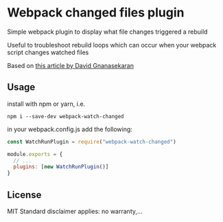 # Webpack changed files plugin

Simple webpack plugin to display what file changes triggered a rebuild

Useful to troubleshoot rebuild loops which can occur when your webpack script changes watched files

Based on [this article by David Gnanasekaran](https://davidsekar.com/angular/simple-webpack-plugin-to-identify-the-cause-of-repeated-rebuild-issue)

## Usage

install with npm or yarn, i.e.

`npm i --save-dev webpack-watch-changed`

in your webpack.config.js add the following:

```javascript
const WatchRunPlugin = require("webpack-watch-changed")

module.exports = {
  // ...
  plugins: [new WatchRunPlugin()]
}
```

## License

MIT
Standard disclaimer applies: no warranty,...
